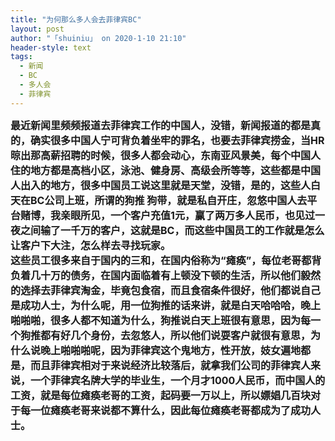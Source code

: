 ```yaml
---
title: "为何那么多人会去菲律宾BC"
layout: post
author: "「shuiniu」 on 2020-1-10 21:10"
header-style: text
tags:
  - 新闻
  - BC
  - 多人会
  - 菲律宾
---
```


<head></head>
<body>
 <strong> 
  <div align="left"> 
   <font size="3">最近新闻里频频报道去菲律宾工作的中国人，没错，新闻报道的都是真的，确实很多中国人宁可背负着坐牢的罪名，也要去菲律宾捞金，当HR晾出那高薪招聘的时候，很多人都会动心，东南亚风景美，每个中国人住的地方都是高档小区，泳池、健身房、高级会所等等，这些都是中国人出入的地方，很多中国员工说这里就是天堂，没错，是的，这些人白天在BC公司上班，所谓的狗推 狗带，就是私自开庄，忽悠中国人去平台赌博，我亲眼所见，一个客户充值1元，赢了两万多人民币，也见过一夜之间输了一千万的客户，这就是BC，而这些中国员工的工作就是怎么让客户下大注，怎么样去寻找玩家。</font> 
  </div> 
  <div align="left"> 
   <font size="3">这些员工很多来自于国内的三和，在国内俗称为“瘫痪”，每位老哥都背负着几十万的债务，在国内面临着有上顿没下顿的生活，所以他们毅然的选择去菲律宾淘金，毕竟包食宿，而且食宿条件很好，他们都说自己是成功人士，为什么呢，用一位狗推的话来讲，就是白天哈哈哈，晚上啪啪啪，很多人都不知道为什么，狗推说白天上班很有意思，因为每一个狗推都有好几个身份，去忽悠人，所以他们说耍客户就很有意思，为什么说晚上啪啪啪呢，因为菲律宾这个鬼地方，性开放，妓女遍地都是，而且菲律宾相对于来说经济比较落后，就拿我们公司的菲律宾人来说，一个菲律宾名牌大学的毕业生，一个月才1000人民币，而中国人的工资，就是每位瘫痪老哥的工资，起码要一万以上，所以嫖娼几百块对于每一位瘫痪老哥来说都不算什么，因此每位瘫痪老哥都成为了成功人士。</font> 
  </div></strong>
 <br>
</body>


